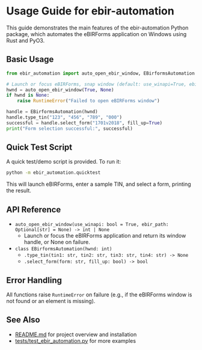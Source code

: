 # Usage Guide for ebir-automation

This guide demonstrates the main features of the ebir-automation Python package, which automates the eBIRForms application on Windows using Rust and PyO3.

## Basic Usage

```python
from ebir_automation import auto_open_ebir_window, EBirformsAutomation

# Launch or focus eBIRForms, snap window (default: use_winapi=True, ebir_path=None)
hwnd = auto_open_ebir_window(True, None)
if hwnd is None:
    raise RuntimeError("Failed to open eBIRForms window")

handle = EBirformsAutomation(hwnd)
handle.type_tin("123", "456", "789", "000")
successful = handle.select_form("1701v2018", fill_up=True)
print("Form selection successful:", successful)
```

## Quick Test Script

A quick test/demo script is provided. To run it:

```sh
python -m ebir_automation.quicktest
```

This will launch eBIRForms, enter a sample TIN, and select a form, printing the result.

## API Reference

- `auto_open_ebir_window(use_winapi: bool = True, ebir_path: Optional[str] = None) -> int | None`
  - Launch or focus the eBIRForms application and return its window handle, or None on failure.
- `class EBirformsAutomation(hwnd: int)`
  - `.type_tin(tin1: str, tin2: str, tin3: str, tin4: str) -> None`
  - `.select_form(form: str, fill_up: bool) -> bool`

## Error Handling

All functions raise `RuntimeError` on failure (e.g., if the eBIRForms window is not found or an element is missing).

## See Also

- [README.md](./README.md) for project overview and installation
- [tests/test_ebir_automation.py](./tests/test_ebir_automation.py) for more examples
